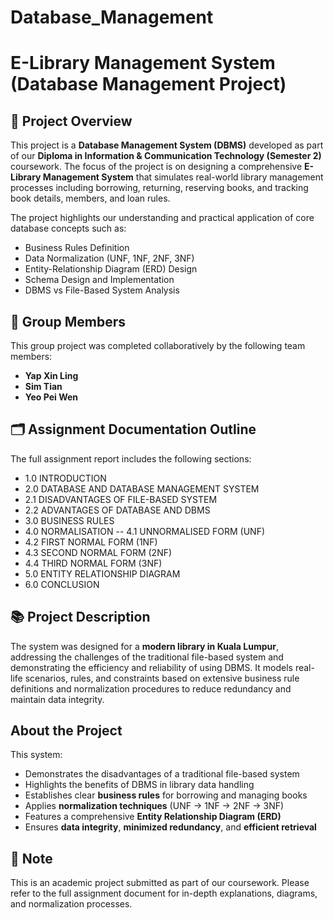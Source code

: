 # Database_Management
# E-Library Management System (Database Management Project)

## 📘 Project Overview

This project is a **Database Management System (DBMS)** developed as part of our **Diploma in Information & Communication Technology (Semester 2)** coursework. The focus of the project is on designing a comprehensive **E-Library Management System** that simulates real-world library management processes including borrowing, returning, reserving books, and tracking book details, members, and loan rules.

The project highlights our understanding and practical application of core database concepts such as:

- Business Rules Definition  
- Data Normalization (UNF, 1NF, 2NF, 3NF)  
- Entity-Relationship Diagram (ERD) Design  
- Schema Design and Implementation  
- DBMS vs File-Based System Analysis

## 👥 Group Members

This group project was completed collaboratively by the following team members:

- **Yap Xin Ling**
- **Sim Tian**
- **Yeo Pei Wen**

## 🗂️ Assignment Documentation Outline

The full assignment report includes the following sections:

- 1.0 INTRODUCTION
- 2.0 DATABASE AND DATABASE MANAGEMENT SYSTEM
- 2.1 DISADVANTAGES OF FILE-BASED SYSTEM
- 2.2 ADVANTAGES OF DATABASE AND DBMS
- 3.0 BUSINESS RULES
- 4.0 NORMALISATION
-- 4.1 UNNORMALISED FORM (UNF)
- 4.2 FIRST NORMAL FORM (1NF)
- 4.3 SECOND NORMAL FORM (2NF)
- 4.4 THIRD NORMAL FORM (3NF)
- 5.0 ENTITY RELATIONSHIP DIAGRAM
- 6.0 CONCLUSION


## 📚 Project Description

The system was designed for a **modern library in Kuala Lumpur**, addressing the challenges of the traditional file-based system and demonstrating the efficiency and reliability of using DBMS. It models real-life scenarios, rules, and constraints based on extensive business rule definitions and normalization procedures to reduce redundancy and maintain data integrity.

## About the Project

This system:

- Demonstrates the disadvantages of a traditional file-based system  
- Highlights the benefits of DBMS in library data handling  
- Establishes clear **business rules** for borrowing and managing books  
- Applies **normalization techniques** (UNF → 1NF → 2NF → 3NF)  
- Features a comprehensive **Entity Relationship Diagram (ERD)**  
- Ensures **data integrity**, **minimized redundancy**, and **efficient retrieval**

## 📄 Note

This is an academic project submitted as part of our coursework. Please refer to the full assignment document for in-depth explanations, diagrams, and normalization processes.
